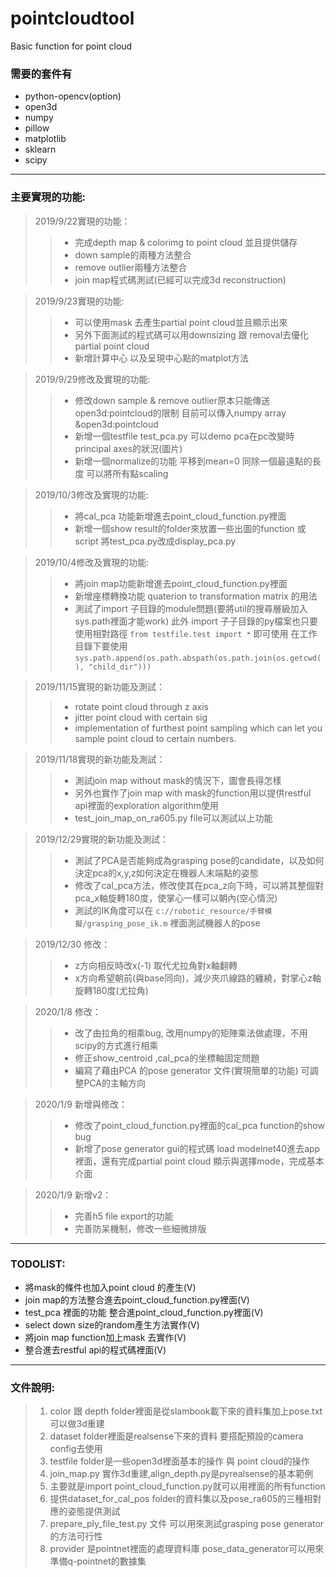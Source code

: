 # pointcloudtool
Basic function for point cloud

### 需要的套件有

* python-opencv(option)
* open3d
* numpy
* pillow
* matplotlib
* sklearn
* scipy
--------------------------------------------------
### 主要實現的功能:

> 2019/9/22實現的功能：
>>* 完成depth map & colorimg to point cloud 並且提供儲存
>>* down sample的兩種方法整合
>>* remove outlier兩種方法整合
>>* join map程式碼測試(已經可以完成3d reconstruction)

> 2019/9/23實現的功能:
>> * 可以使用mask 去產生partial point cloud並且顯示出來
>> * 另外下面測試的程式碼可以用downsizing 跟 removal去優化partial point cloud
>> * 新增計算中心 以及呈現中心點的matplot方法

> 2019/9/29修改及實現的功能:
>> * 修改down sample & remove outlier原本只能傳送open3d:pointcloud的限制
>>目前可以傳入numpy array &open3d:pointcloud
>> * 新增一個testfile test_pca.py 可以demo pca在pc改變時principal axes的狀況(圖片)
>> * 新增一個normalize的功能 平移到mean=0 同除一個最遠點的長度 可以將所有點scaling

> 2019/10/3修改及實現的功能:
>> * 將cal_pca 功能新增進去point_cloud_function.py裡面 
>> * 新增一個show result的folder來放置一些出圖的function 或script
>> 將test_pca.py改成display_pca.py

> 2019/10/4修改及實現的功能:
>> * 將join map功能新增進去point_cloud_function.py裡面 
>> * 新增座標轉換功能 quaterion to transformation matrix 的用法
>> * 測試了import 子目錄的module問題(要將util的搜尋層級加入sys.path裡面才能work)
>> 此外 import 子子目錄的py檔案也只要使用相對路徑 `from testfile.test import *` 即可使用
>> 在工作目錄下要使用`sys.path.append(os.path.abspath(os.path.join(os.getcwd(), "child_dir")))`

> 2019/11/15實現的新功能及測試：
>> * rotate point cloud through z axis
>> * jitter point cloud with certain sig
>> * implementation of furthest point sampling which can let you sample
>> point cloud to certain numbers.

> 2019/11/18實現的新功能及測試：
>> * 測試join map without mask的情況下，圖會長得怎樣
>> * 另外也實作了join map with mask的function用以提供restful api裡面的exploration algorithm使用
>> * test_join_map_on_ra605.py file可以測試以上功能

> 2019/12/29實現的新功能及測試：
>> * 測試了PCA是否能夠成為grasping pose的candidate，以及如何決定pca的x,y,z如何決定在機器人末端點的姿態
>> * 修改了cal_pca方法，修改使其在pca_z向下時，可以將其整個對pca_x軸旋轉180度，使掌心一樣可以朝內(空心情況)
>> * 測試的IK角度可以在 `c://robotic_resource/手臂模擬/grasping_pose_ik.m` 裡面測試機器人的pose

> 2019/12/30 修改：
>> * z方向相反時改x(-1) 取代尤拉角對x軸翻轉
>> * x方向希望朝前(與base同向)，減少夾爪線路的纏繞，對掌心z軸旋轉180度(尤拉角)

> 2020/1/8 修改：
>> * 改了由拉角的相乘bug, 改用numpy的矩陣乘法做處理，不用scipy的方式進行相乘
>> * 修正show_centroid ,cal_pca的坐標軸固定問題
>> * 編寫了藉由PCA 的pose generator 文件(實現簡單的功能) 可調整PCA的主軸方向

> 2020/1/9 新增與修改：
>> * 修改了point_cloud_function.py裡面的cal_pca function的show bug
>> * 新增了pose generator gui的程式碼
>> load modelnet40進去app裡面，還有完成partial point cloud 顯示與選擇mode，完成基本介面

> 2020/1/9 新增v2：
>> * 完善h5 file export的功能
>> * 完善防呆機制，修改一些細微排版
--------------------------------------------------

### TODOLIST:

* 將mask的條件也加入point cloud 的產生(V)
* join map的方法整合進去point_cloud_function.py裡面(V)
* test_pca 裡面的功能 整合進point_cloud_function.py裡面(V)
* select down size的random產生方法實作(V)
* 將join map function加上mask 去實作(V)
* 整合進去restful api的程式碼裡面(V)

---------------------------------------------------
### 文件說明:
> 1. color 跟 depth folder裡面是從slambook載下來的資料集加上pose.txt可以做3d重建<br>
> 2. dataset folder裡面是realsense下來的資料 要搭配預設的camera config去使用<br>
> 3. testfile folder是一些open3d裡面基本的操作 與 point cloud的操作<br>
> 4. join_map.py 實作3d重建,align_depth.py是pyrealsense的基本範例<br>
> 5. 主要就是import point_cloud_function.py就可以用裡面的所有function<br>
> 6. 提供dataset_for_cal_pos folder的資料集以及pose_ra605的三種相對應的姿態提供測試<br>
> 7. prepare_ply_file_test.py 文件 可以用來測試grasping pose generator的方法可行性<br>
> 8. provider 是pointnet裡面的處理資料庫 pose_data_generator可以用來準備q-pointnet的數據集